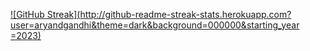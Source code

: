 [![GitHub Streak](http://github-readme-streak-stats.herokuapp.com?user=aryandgandhi&theme=dark&background=000000&starting_year =2023)](https://git.io/streak-stats)
